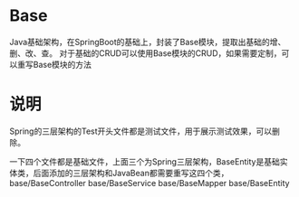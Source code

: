 # Base
Java基础架构，在SpringBoot的基础上，封装了Base模块，提取出基础的增、删、改、查。
对于基础的CRUD可以使用Base模块的CRUD，如果需要定制，可以重写Base模块的方法

# 说明
Spring的三层架构的Test开头文件都是测试文件，用于展示测试效果，可以删除。

一下四个文件都是基础文件，上面三个为Spring三层架构，BaseEntity是基础实体类，后面添加的三层架构和JavaBean都需要重写这四个类，
base/BaseController
base/BaseService
base/BaseMapper
base/BaseEntity

